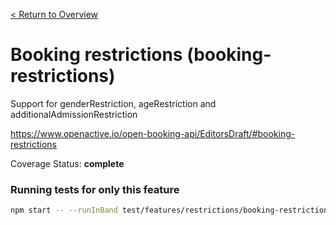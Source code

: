 [< Return to Overview](../../README.md)
# Booking restrictions (booking-restrictions)

Support for genderRestriction, ageRestriction and additionalAdmissionRestriction


https://www.openactive.io/open-booking-api/EditorsDraft/#booking-restrictions

Coverage Status: **complete**



### Running tests for only this feature

```bash
npm start -- --runInBand test/features/restrictions/booking-restrictions/
```




